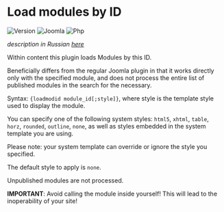 # Load modules by ID

![Version](https://img.shields.io/badge/VERSION-1.2.0-0366d6.svg?style=for-the-badge)
![Joomla](https://img.shields.io/badge/joomla-3.7+-1A3867.svg?style=for-the-badge)
![Php](https://img.shields.io/badge/php-5.6+-8892BF.svg?style=for-the-badge)

_description in Russian [here](README.ru.md)_

Within content this plugin loads Modules by this ID.

Beneficially differs from the regular Joomla plugin in that it works directly only with the specified module, and does not process the entire list of published modules in the search for the necessary.

Syntax: `{loadmodid module_id[;style]}`, where style is the template style used to display the module.

You can specify one of the following system styles: `html5`, `xhtml`, `table`, `horz`, `rounded`, `outline`, `none`, as well as styles embedded in the system template you are using.

Please note: your system template can override or ignore the style you specified.

The default style to apply is `none`.

Unpublished modules are not processed.

**IMPORTANT**: Avoid calling the module inside yourself! This will lead to the inoperability of your site!